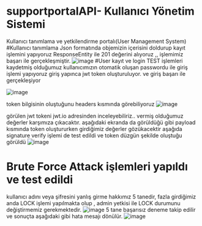 # supportportalAPI- Kullanıcı Yönetim Sistemi
Kullanıcı tanımlama ve yetkilendirme portalı(User Management System)
#Kullanıcı tanımlama
Json formatında objemizin içerisini doldurup kayıt işlemini yapıyoruz
ResponseEntity ile 201 değerini alıyoruz ,, işlemimiz başarı ile gerçekleşmiştir.
![image](https://user-images.githubusercontent.com/45200802/190636162-2bd472d0-9ea4-42e6-be45-a7ebb35248da.png)
#User kayıt ve login TEST işlemleri
kaydetmiş olduğumuz kullanıcımızın otomatik oluşan passwordu ile giriş işlemi yapıyoruz giriş yapınca jwt token oluşturuluyor. ve giriş başarı ile gerçekleşiyor

![image](https://user-images.githubusercontent.com/45200802/191742442-fa6800ec-d50f-41ab-9dc1-6e55334551c1.png)

token bilgisinin oluştuğunu headers kısmında görebiliyoruz 
![image](https://user-images.githubusercontent.com/45200802/191743692-49b09fac-a615-4146-baa7-8f0881724cb7.png)

görülen jwt tokeni jwt.io adresinden inceleyebiliriz.. vermiş olduğumuz değerler karşımıza çıkacaktır.
aşağıdaki ekranda da görüldüğü gibi payload kısmında token oluştururken girdiğimiz değerler gözükacektir
aşağıda signature verify işlemi de test edildi ve token düzgün şekilde oluştuğu görüldü
![image](https://user-images.githubusercontent.com/45200802/191744743-bd0cc0dc-ed97-4472-913e-8ceb61d34ff4.png)
# Brute Force Attack işlemleri yapıldı ve test edildi
kullanıcı adını veya şifresini yanlış girme hakkımız 5 tanedir,
fazla girdiğimiz anda LOCK işlemi yapılmakta olup ,
admin yetkisi ile LOCK durumunu değiştirmemiz gerekmektedir.
![image](https://user-images.githubusercontent.com/45200802/193225007-999382cf-789a-4fa9-9159-2a118b455ba2.png)
5 tane başarısız deneme takip edilir ve sonuçta aşağıdaki gibi hata mesajı dönülür.
![image](https://user-images.githubusercontent.com/45200802/193225206-03e734a1-d36c-40f5-b024-0c4f944af85f.png)









